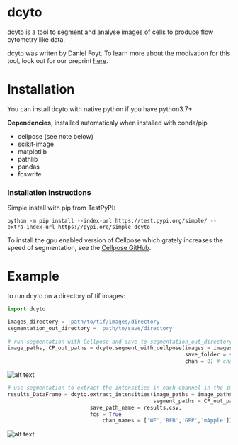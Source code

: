 # dcyto


dcyto is a tool to segment and analyse images of cells to produce flow cytometry like data. 

dcyto was writen by Daniel Foyt. To learn more about the modivation for this tool, look out for our preprint [here](https://huanglab.ucsf.edu/publications).


# Installation

You can install dcyto with native python if you have python3.7+.

**Dependencies**, installed automaticaly when installed with conda/pip

 - cellpose (see note below) 
 - scikit-image
 - matplotlib
 - pathlib
 - pandas
 - fcswrite

### Installation Instructions

Simple install with pip from TestPyPI:

    python -m pip install --index-url https://test.pypi.org/simple/ --extra-index-url https://pypi.org/simple dcyto

To install the gpu enabled version of Cellpose which grately increases the speed of segmentation, see the [Cellpose GitHub](https://github.com/MouseLand/cellpose).

# Example
to run dcyto on a directory of tif images:

```python
import dcyto

images_directory = 'path/to/tif/images/directory'
segmentation_out_directory = 'path/to/save/directory'
	
# run segmentation with Cellpose and save to segmentation_out_directory
image_paths, CP_out_paths = dcyto.segment_with_cellpose(images = images_directory,
                                                        save_folder = segmentation_out_directory,
                                                        chan = 0) # channel to segment
```
![alt text](https://github.com/Daniel-Foyt-UCSF-Berkeley/dcyto/blob/main/image1.PNG?raw=true)

```python 
# use segmentation to extract the intensities in each channel in the images and save to a csv and fcs file
results_DataFrame = dcyto.extract_intensities(image_paths = image_paths,
                                              segment_paths = CP_out_paths,
					      save_path_name = results.csv,
					      fcs = True
				              chan_names = ['WF','BFB','GFP','mApple'])

```

![alt text](https://github.com/Daniel-Foyt-UCSF-Berkeley/dcyto/blob/main/image2.PNG?raw=true)
